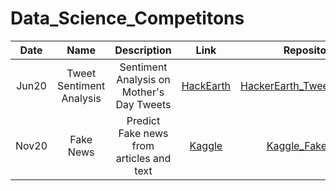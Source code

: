 # Data_Science_Competitons

|<b>Date</b> | <b>Name</b> | <b>Description</b> | <b>Link</b> | <b>Repository</b> | <b>Outcome</b> | 
| :---:| :-:|:-: |:-: |:-: |:-: |
| Jun20| Tweet Sentiment Analysis| Sentiment Analysis on Mother's Day Tweets | [HackEarth](https://www.hackerearth.com/challenges/competitive/hackerearth-machine-learning-challenge-mothers-day/problems/) |[HackerEarth_TweetSentiment](https://github.com/apurvasijaria/Data_Science_Competitons/tree/master/HackerEarth_TweetSentiment) |(35th Public LB Rank) |
| Nov20| Fake News | Predict Fake news from articles and text | [Kaggle](https://www.kaggle.com/c/fake-news) |[Kaggle_FakeNews](https://github.com/apurvasijaria/Data_Science_Competitions/tree/master/Kaggle_FakeNews) |(0.992 Private Score) |
